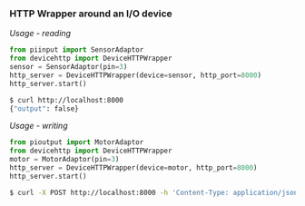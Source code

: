 ### HTTP Wrapper around an I/O device


_Usage - reading_


```python
from piinput import SensorAdaptor
from devicehttp import DeviceHTTPWrapper
sensor = SensorAdaptor(pin=3)
http_server = DeviceHTTPWrapper(device=sensor, http_port=8000)
http_server.start()
```

```bash
$ curl http://localhost:8000
{"output": false}
```

_Usage - writing_

```python
from pioutput import MotorAdaptor
from devicehttp import DeviceHTTPWrapper
motor = MotorAdaptor(pin=3)
http_server = DeviceHTTPWrapper(device=motor, http_port=8000)
http_server.start()
```

```bash
$ curl -X POST http://localhost:8000 -h 'Content-Type: application/json' -d '{"on": true}'
```